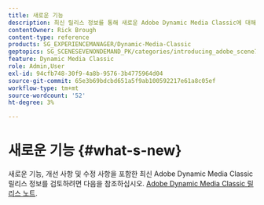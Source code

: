 ```yaml
---
title: 새로운 기능
description: 최신 릴리스 정보를 통해 새로운 Adobe Dynamic Media Classic에 대해 알아봅니다.
contentOwner: Rick Brough
content-type: reference
products: SG_EXPERIENCEMANAGER/Dynamic-Media-Classic
geptopics: SG_SCENESEVENONDEMAND_PK/categories/introducing_adobe_scene7
feature: Dynamic Media Classic
role: Admin,User
exl-id: 94cfb748-30f9-4a8b-9576-3b4775964d04
source-git-commit: 65e3b69bdcbd651a5f9ab100592217e61a8c05ef
workflow-type: tm+mt
source-wordcount: '52'
ht-degree: 3%

---
```


# 새로운 기능 {#what-s-new}

새로운 기능, 개선 사항 및 수정 사항을 포함한 최신 Adobe Dynamic Media Classic 릴리스 정보를 검토하려면 다음을 참조하십시오. [Adobe Dynamic Media Classic 릴리스 노트](https://experienceleague.adobe.com/docs/dynamic-media-developer-resources/release-notes/s7rn2017.html).
